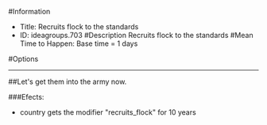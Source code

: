 #Information
 - Title: Recruits flock to the standards
 - ID: ideagroups.703
#Description
Recruits flock to the standards
#Mean Time to Happen:
Base time = 1 days

#Options

___
##Let's get them into the army now.

###Efects:<ul><li>country gets the modifier "recruits_flock" for 10 years</li></ul>
